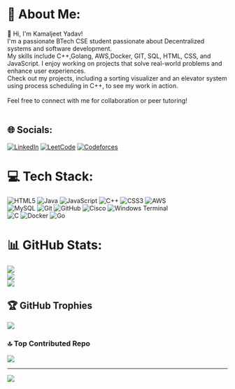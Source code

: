 # 💫 About Me:
👋 Hi, I'm Kamaljeet Yadav!<br>I'm a passionate BTech CSE student passionate about Decentralized systems and software development. <br>My skills include C++,Golang, AWS,Docker, GIT, SQL, HTML, CSS, and JavaScript. I enjoy working on projects that solve real-world problems and enhance user experiences.<br> Check out my projects, including a sorting visualizer and an elevator system using process scheduling in C++, to see my work in action.<br><br>Feel free to connect with me for collaboration or peer tutoring!<br><br>


## 🌐 Socials:
[![LinkedIn](https://img.shields.io/badge/LinkedIn-%230077B5.svg?logo=linkedin&logoColor=white)](https://linkedin.com/in/kamaljeet-yadav) 
[![LeetCode](https://img.shields.io/badge/LeetCode-%2300A2C3.svg?logo=leetcode&logoColor=white)](https://leetcode.com/u/Kamaljeet_yadav/)
[![Codeforces](https://img.shields.io/badge/Codeforces-%23F79F1A.svg?logo=codeforces&logoColor=white)](https://codeforces.com/profile/kamaljeet_01)



# 💻 Tech Stack:
![HTML5](https://img.shields.io/badge/html5-%23E34F26.svg?style=plastic&logo=html5&logoColor=white) ![Java](https://img.shields.io/badge/java-%23ED8B00.svg?style=plastic&logo=openjdk&logoColor=white) ![JavaScript](https://img.shields.io/badge/javascript-%23323330.svg?style=plastic&logo=javascript&logoColor=%23F7DF1E) ![C++](https://img.shields.io/badge/c++-%2300599C.svg?style=plastic&logo=c%2B%2B&logoColor=white) ![CSS3](https://img.shields.io/badge/css3-%231572B6.svg?style=plastic&logo=css3&logoColor=white) ![AWS](https://img.shields.io/badge/AWS-%23FF9900.svg?style=plastic&logo=amazon-aws&logoColor=white)<br> ![MySQL](https://img.shields.io/badge/mysql-4479A1.svg?style=plastic&logo=mysql&logoColor=white) ![Git](https://img.shields.io/badge/git-%23F05033.svg?style=plastic&logo=git&logoColor=white) ![GitHub](https://img.shields.io/badge/github-%23121011.svg?style=plastic&logo=github&logoColor=white) ![Cisco](https://img.shields.io/badge/cisco-%23049fd9.svg?style=plastic&logo=cisco&logoColor=black) ![Windows Terminal](https://img.shields.io/badge/Windows%20Terminal-%234D4D4D.svg?style=plastic&logo=windows-terminal&logoColor=white) <br>![C](https://img.shields.io/badge/c-%2300599C.svg?style=plastic&logo=c&logoColor=white)
![Docker](https://img.shields.io/badge/docker-%23F05033.svg?style=plastic&logo=docker&logoColor=white) ![Go](https://img.shields.io/badge/go-%2300599C.svg?style=plastic&logo=go&logoColor=white)
# 📊 GitHub Stats:
![](https://github-readme-stats.vercel.app/api?username=Kamaljeet-01&theme=vue&hide_border=false&include_all_commits=false&count_private=false)<br/>
![](https://github-readme-streak-stats.herokuapp.com/?user=Kamaljeet-01&theme=vue&hide_border=false)<br/>
![](https://github-readme-stats.vercel.app/api/top-langs/?username=Kamaljeet-01&theme=vue&hide_border=false&include_all_commits=false&count_private=false&layout=compact)

## 🏆 GitHub Trophies
![](https://github-profile-trophy.vercel.app/?username=Kamaljeet-01&theme=vue&no-frame=false&no-bg=false&margin-w=4)

### 🔝 Top Contributed Repo
![](https://github-contributor-stats.vercel.app/api?username=Kamaljeet-01&limit=5&theme=dark&combine_all_yearly_contributions=true)

---
[![](https://visitcount.itsvg.in/api?id=Kamaljeet-01&icon=5&color=3)](https://visitcount.itsvg.in)

<!-- Proudly created with GPRM ( https://gprm.itsvg.in ) -->
